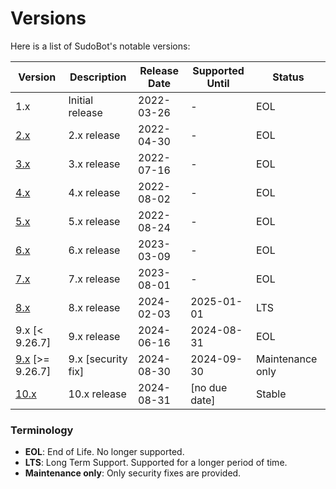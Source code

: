 # Versions

Here is a list of SudoBot's notable versions:

| Version                                                               | Description           | Release Date | Supported Until | Status            | 
| --------------------------------------------------------------------- | --------------------- | ------------ | --------------- | ----------------- |
| 1.x                                                                   | Initial release       | 2022-03-26   | -               | EOL               |
| [2.x](https://github.com/onesoft-sudo/sudobot/tree/2.x)               | 2.x release           | 2022-04-30   | -               | EOL               |
| [3.x](https://github.com/onesoft-sudo/sudobot/tree/3.x)               | 3.x release           | 2022-07-16   | -               | EOL               |
| [4.x](https://github.com/onesoft-sudo/sudobot/tree/4.x)               | 4.x release           | 2022-08-02   | -               | EOL               |
| [5.x](https://github.com/onesoft-sudo/sudobot/tree/5.x)               | 5.x release           | 2022-08-24   | -               | EOL               |
| [6.x](https://github.com/onesoft-sudo/sudobot/tree/6.x)               | 6.x release           | 2023-03-09   | -               | EOL               |
| [7.x](https://github.com/onesoft-sudo/sudobot/tree/7.x)               | 7.x release           | 2023-08-01   | -               | EOL               |
| [8.x](https://github.com/onesoft-sudo/sudobot/tree/8.x)               | 8.x release           | 2024-02-03   | 2025-01-01      | LTS               |
| 9.x [< 9.26.7]                                                        | 9.x release           | 2024-06-16   | 2024-08-31      | EOL               |
| [9.x](https://github.com/onesoft-sudo/sudobot/tree/9.x) [>= 9.26.7]   | 9.x [security fix]    | 2024-08-30   | 2024-09-30      | Maintenance only  |
| [10.x](https://github.com/onesoft-sudo/sudobot/tree/main)             | 10.x release          | 2024-08-31   | [no due date]   | Stable            |

### Terminology

- **EOL**: End of Life. No longer supported.
- **LTS**: Long Term Support. Supported for a longer period of time.
- **Maintenance only**: Only security fixes are provided.
